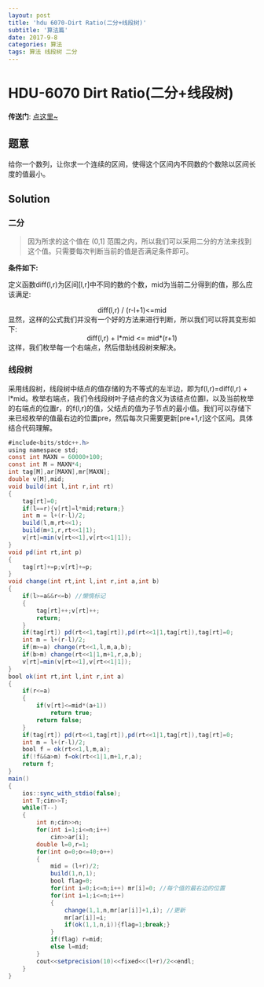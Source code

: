 ```yaml
---
layout: post
title: 'hdu 6070-Dirt Ratio(二分+线段树)'
subtitle: '算法篇'
date: 2017-9-8
categories: 算法
tags: 算法 线段树 二分
---
```

# HDU-6070 Dirt Ratio(二分+线段树)
__传送门__:   [点这里~](http://acm.hdu.edu.cn/showproblem.php?pid=6070) 
## 题意
给你一个数列，让你求一个连续的区间，使得这个区间内不同数的个数除以区间长度的值最小。
## Solution
### __二分__

>因为所求的这个值在 (0,1] 范围之内，所以我们可以采用二分的方法来找到这个值。只需要每次判断当前的值是否满足条件即可。  

__条件如下:__

定义函数diff(l,r)为区间[l,r]中不同的数的个数，mid为当前二分得到的值，那么应该满足:  

<center>diff(l,r) / (r-l+1)<=mid</center>  
显然，这样的公式我们并没有一个好的方法来进行判断，所以我们可以将其变形如下:  

<center>diff(l,r) + l*mid <= mid*(r+1)</center>   
这样，我们枚举每一个右端点，然后借助线段树来解决。  

### __线段树__

采用线段树，线段树中结点的值存储的为不等式的左半边，即为f(l,r)=diff(l,r) + l*mid。枚举右端点，我们令线段树叶子结点的含义为该结点位置l，以及当前枚举的右端点的位置r，的f(l,r)的值，父结点的值为子节点的最小值。我们可以存储下来已经枚举的值最右边的位置pre，然后每次只需要更新[pre+1,r]这个区间。具体结合代码理解。
```java
#include<bits/stdc++.h>
using namespace std;
const int MAXN = 60000+100;
const int M = MAXN*4;
int tag[M],ar[MAXN],mr[MAXN];
double v[M],mid;
void build(int l,int r,int rt)
{
    tag[rt]=0;
    if(l==r){v[rt]=l*mid;return;}
    int m = l+(r-l)/2;
    build(l,m,rt<<1);
    build(m+1,r,rt<<1|1);
    v[rt]=min(v[rt<<1],v[rt<<1|1]);
}
void pd(int rt,int p)
{
    tag[rt]+=p;v[rt]+=p;
}
void change(int rt,int l,int r,int a,int b)
{
    if(l>=a&&r<=b) //懒惰标记
    {
        tag[rt]++;v[rt]++;
        return;
    }
    if(tag[rt]) pd(rt<<1,tag[rt]),pd(rt<<1|1,tag[rt]),tag[rt]=0;
    int m = l+(r-l)/2;
    if(m>=a) change(rt<<1,l,m,a,b);
    if(b>m) change(rt<<1|1,m+1,r,a,b);
    v[rt]=min(v[rt<<1],v[rt<<1|1]);
}
bool ok(int rt,int l,int r,int a)
{
    if(r<=a)  
    {
        if(v[rt]<=mid*(a+1))
            return true;
        return false;
    }
    if(tag[rt]) pd(rt<<1,tag[rt]),pd(rt<<1|1,tag[rt]),tag[rt]=0;
    int m = l+(r-l)/2;
    bool f = ok(rt<<1,l,m,a);
    if(!f&&a>m) f=ok(rt<<1|1,m+1,r,a);
    return f;
}
main()
{
    ios::sync_with_stdio(false);
    int T;cin>>T;
    while(T--)
    {
        int n;cin>>n;
        for(int i=1;i<=n;i++)
            cin>>ar[i];
        double l=0,r=1;
        for(int o=0;o<=40;o++)
        {
            mid = (l+r)/2;
            build(1,n,1);
            bool flag=0;
            for(int i=0;i<=n;i++) mr[i]=0; //每个值的最右边的位置
            for(int i=1;i<=n;i++)
            {
                change(1,1,n,mr[ar[i]]+1,i); //更新
                mr[ar[i]]=i;
                if(ok(1,1,n,i)){flag=1;break;}
            }
            if(flag) r=mid;
            else l=mid;
        }
        cout<<setprecision(10)<<fixed<<(l+r)/2<<endl;
    }
}

```

